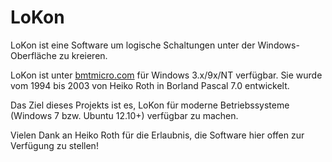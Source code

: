 LoKon
=====

LoKon ist eine Software um logische Schaltungen unter der Windows-Oberfläche 
zu kreieren.

LoKon ist unter [bmtmicro.com](http://www.bmtmicro.com/BMTCatalog/win/lokon.html)
für Windows 3.x/9x/NT verfügbar. Sie wurde vom 1994 bis 2003 von Heiko Roth in
Borland Pascal 7.0 entwickelt.

Das Ziel dieses Projekts ist es, LoKon für moderne Betriebssysteme
(Windows 7 bzw. Ubuntu 12.10+) verfügbar zu machen.

Vielen Dank an Heiko Roth für die Erlaubnis, die Software hier 
offen zur Verfügung zu stellen!
